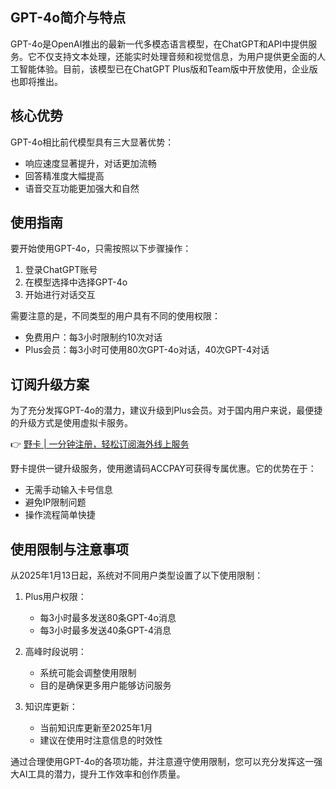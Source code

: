## **GPT-4o简介与特点**

GPT-4o是OpenAI推出的最新一代多模态语言模型，在ChatGPT和API中提供服务。它不仅支持文本处理，还能实时处理音频和视觉信息，为用户提供更全面的人工智能体验。目前，该模型已在ChatGPT Plus版和Team版中开放使用，企业版也即将推出。

## **核心优势**

GPT-4o相比前代模型具有三大显著优势：

- 响应速度显著提升，对话更加流畅
- 回答精准度大幅提高
- 语音交互功能更加强大和自然

## **使用指南**

要开始使用GPT-4o，只需按照以下步骤操作：

1. 登录ChatGPT账号
2. 在模型选择中选择GPT-4o
3. 开始进行对话交互

需要注意的是，不同类型的用户具有不同的使用权限：
- 免费用户：每3小时限制约10次对话
- Plus会员：每3小时可使用80次GPT-4o对话，40次GPT-4对话

## **订阅升级方案**

为了充分发挥GPT-4o的潜力，建议升级到Plus会员。对于国内用户来说，最便捷的升级方式是使用虚拟卡服务。

👉 [野卡 | 一分钟注册，轻松订阅海外线上服务](https://bit.ly/bewildcard)

野卡提供一键升级服务，使用邀请码ACCPAY可获得专属优惠。它的优势在于：
- 无需手动输入卡号信息
- 避免IP限制问题
- 操作流程简单快捷

## **使用限制与注意事项**

从2025年1月13日起，系统对不同用户类型设置了以下使用限制：

1. Plus用户权限：
   - 每3小时最多发送80条GPT-4o消息
   - 每3小时最多发送40条GPT-4消息

2. 高峰时段说明：
   - 系统可能会调整使用限制
   - 目的是确保更多用户能够访问服务

3. 知识库更新：
   - 当前知识库更新至2025年1月
   - 建议在使用时注意信息的时效性

通过合理使用GPT-4o的各项功能，并注意遵守使用限制，您可以充分发挥这一强大AI工具的潜力，提升工作效率和创作质量。